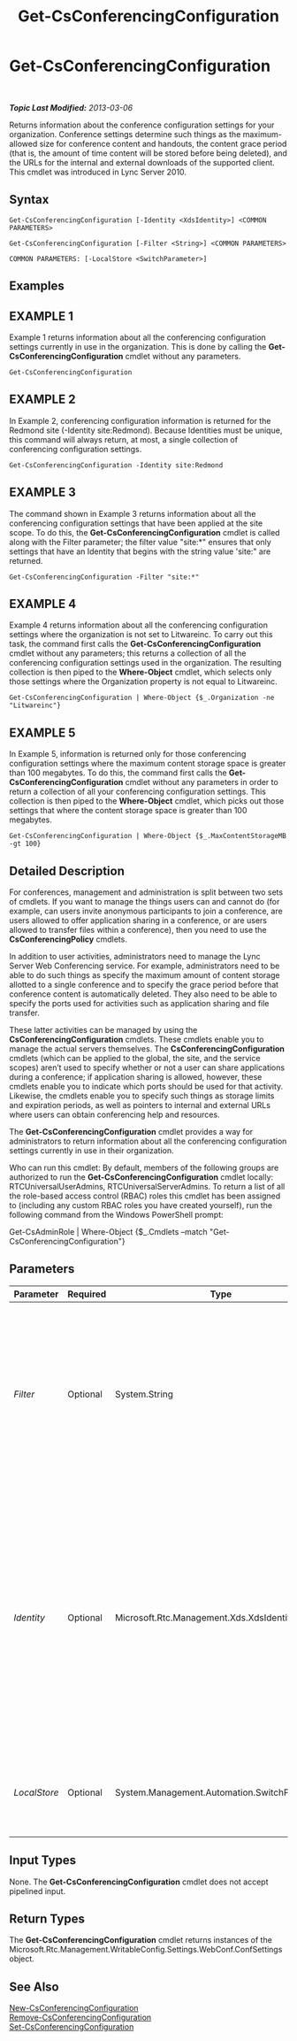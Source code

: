 ﻿---
title: Get-CsConferencingConfiguration
TOCTitle: Get-CsConferencingConfiguration
ms:assetid: db4ab3bc-071c-4f73-a3a0-62dc8aed48a1
ms:mtpsurl: https://technet.microsoft.com/en-us/library/Gg398965(v=OCS.15)
ms:contentKeyID: 48185561
ms.date: 07/23/2014
mtps_version: v=OCS.15
---

<div data-xmlns="http://www.w3.org/1999/xhtml">

<div class="topic" data-xmlns="http://www.w3.org/1999/xhtml" data-msxsl="urn:schemas-microsoft-com:xslt" data-cs="http://msdn.microsoft.com/en-us/">

<div data-asp="http://msdn2.microsoft.com/asp">

# Get-CsConferencingConfiguration

</div>

<div id="mainSection">

<div id="mainBody">

<span> </span>

_**Topic Last Modified:** 2013-03-06_

Returns information about the conference configuration settings for your organization. Conference settings determine such things as the maximum-allowed size for conference content and handouts, the content grace period (that is, the amount of time content will be stored before being deleted), and the URLs for the internal and external downloads of the supported client. This cmdlet was introduced in Lync Server 2010.

<div>

## Syntax

    Get-CsConferencingConfiguration [-Identity <XdsIdentity>] <COMMON PARAMETERS>

    Get-CsConferencingConfiguration [-Filter <String>] <COMMON PARAMETERS>

    COMMON PARAMETERS: [-LocalStore <SwitchParameter>]

</div>

<div>

## Examples

<div>

## EXAMPLE 1

Example 1 returns information about all the conferencing configuration settings currently in use in the organization. This is done by calling the **Get-CsConferencingConfiguration** cmdlet without any parameters.

    Get-CsConferencingConfiguration

</div>

<div>

## EXAMPLE 2

In Example 2, conferencing configuration information is returned for the Redmond site (-Identity site:Redmond). Because Identities must be unique, this command will always return, at most, a single collection of conferencing configuration settings.

    Get-CsConferencingConfiguration -Identity site:Redmond

</div>

<div>

## EXAMPLE 3

The command shown in Example 3 returns information about all the conferencing configuration settings that have been applied at the site scope. To do this, the **Get-CsConferencingConfiguration** cmdlet is called along with the Filter parameter; the filter value "site:\*" ensures that only settings that have an Identity that begins with the string value 'site:" are returned.

    Get-CsConferencingConfiguration -Filter "site:*"

</div>

<div>

## EXAMPLE 4

Example 4 returns information about all the conferencing configuration settings where the organization is not set to Litwareinc. To carry out this task, the command first calls the **Get-CsConferencingConfiguration** cmdlet without any parameters; this returns a collection of all the conferencing configuration settings used in the organization. The resulting collection is then piped to the **Where-Object** cmdlet, which selects only those settings where the Organization property is not equal to Litwareinc.

    Get-CsConferencingConfiguration | Where-Object {$_.Organization -ne "Litwareinc"}

</div>

<div>

## EXAMPLE 5

In Example 5, information is returned only for those conferencing configuration settings where the maximum content storage space is greater than 100 megabytes. To do this, the command first calls the **Get-CsConferencingConfiguration** cmdlet without any parameters in order to return a collection of all your conferencing configuration settings. This collection is then piped to the **Where-Object** cmdlet, which picks out those settings that where the content storage space is greater than 100 megabytes.

    Get-CsConferencingConfiguration | Where-Object {$_.MaxContentStorageMB -gt 100}

</div>

</div>

<div>

## Detailed Description

For conferences, management and administration is split between two sets of cmdlets. If you want to manage the things users can and cannot do (for example, can users invite anonymous participants to join a conference, are users allowed to offer application sharing in a conference, or are users allowed to transfer files within a conference), then you need to use the **CsConferencingPolicy** cmdlets.

In addition to user activities, administrators need to manage the Lync Server Web Conferencing service. For example, administrators need to be able to do such things as specify the maximum amount of content storage allotted to a single conference and to specify the grace period before that conference content is automatically deleted. They also need to be able to specify the ports used for activities such as application sharing and file transfer.

These latter activities can be managed by using the **CsConferencingConfiguration** cmdlets. These cmdlets enable you to manage the actual servers themselves. The **CsConferencingConfiguration** cmdlets (which can be applied to the global, the site, and the service scopes) aren’t used to specify whether or not a user can share applications during a conference; if application sharing is allowed, however, these cmdlets enable you to indicate which ports should be used for that activity. Likewise, the cmdlets enable you to specify such things as storage limits and expiration periods, as well as pointers to internal and external URLs where users can obtain conferencing help and resources.

The **Get-CsConferencingConfiguration** cmdlet provides a way for administrators to return information about all the conferencing configuration settings currently in use in their organization.

Who can run this cmdlet: By default, members of the following groups are authorized to run the **Get-CsConferencingConfiguration** cmdlet locally: RTCUniversalUserAdmins, RTCUniversalServerAdmins. To return a list of all the role-based access control (RBAC) roles this cmdlet has been assigned to (including any custom RBAC roles you have created yourself), run the following command from the Windows PowerShell prompt:

Get-CsAdminRole | Where-Object {$\_.Cmdlets –match "Get-CsConferencingConfiguration"}

</div>

<div>

## Parameters


<table>
<colgroup>
<col style="width: 25%" />
<col style="width: 25%" />
<col style="width: 25%" />
<col style="width: 25%" />
</colgroup>
<thead>
<tr class="header">
<th>Parameter</th>
<th>Required</th>
<th>Type</th>
<th>Description</th>
</tr>
</thead>
<tbody>
<tr class="odd">
<td><p><em>Filter</em></p></td>
<td><p>Optional</p></td>
<td><p>System.String</p></td>
<td><p>Enables you to use wildcards when specifying the Identity of the conferencing configuration settings to be returned. For example, this syntax returns all the settings configured at the site scope: -Filter &quot;site:*&quot;. This syntax returns all the settings configured at the service scope: -Filter &quot;service:*&quot;.</p>
<p>Note that you cannot use both the Identity and the Filter parameters in the same command.</p></td>
</tr>
<tr class="even">
<td><p><em>Identity</em></p></td>
<td><p>Optional</p></td>
<td><p>Microsoft.Rtc.Management.Xds.XdsIdentity</p></td>
<td><p>Unique identifier for the collection of conferencing configuration settings to be retrieved. To retrieve the global settings, use this syntax: -Identity global. To retrieve settings configured at the site scope, use syntax similar to this: -Identity &quot;site:Redmond&quot;. To retrieve settings configured at the service scope, use syntax similar to this: -Identity &quot;service:ConferencingServer:atl-cs-001.litwareinc.com&quot;.</p>
<p>If this parameter is not included, then the <strong>Get-CsConferencingConfiguration</strong> cmdlet will return all the conferencing configuration settings currently in use in your organization.</p></td>
</tr>
<tr class="odd">
<td><p><em>LocalStore</em></p></td>
<td><p>Optional</p></td>
<td><p>System.Management.Automation.SwitchParameter</p></td>
<td><p>Retrieves the conferencing configuration data from the local replica of the Central Management store rather than from the Central Management store itself.</p></td>
</tr>
</tbody>
</table>


</div>

<div>

## Input Types

None. The **Get-CsConferencingConfiguration** cmdlet does not accept pipelined input.

</div>

<div>

## Return Types

The **Get-CsConferencingConfiguration** cmdlet returns instances of the Microsoft.Rtc.Management.WritableConfig.Settings.WebConf.ConfSettings object.

</div>

<div>

## See Also


[New-CsConferencingConfiguration](new-csconferencingconfiguration.md)  
[Remove-CsConferencingConfiguration](remove-csconferencingconfiguration.md)  
[Set-CsConferencingConfiguration](set-csconferencingconfiguration.md)  
  

</div>

</div>

<span> </span>

</div>

</div>

</div>

